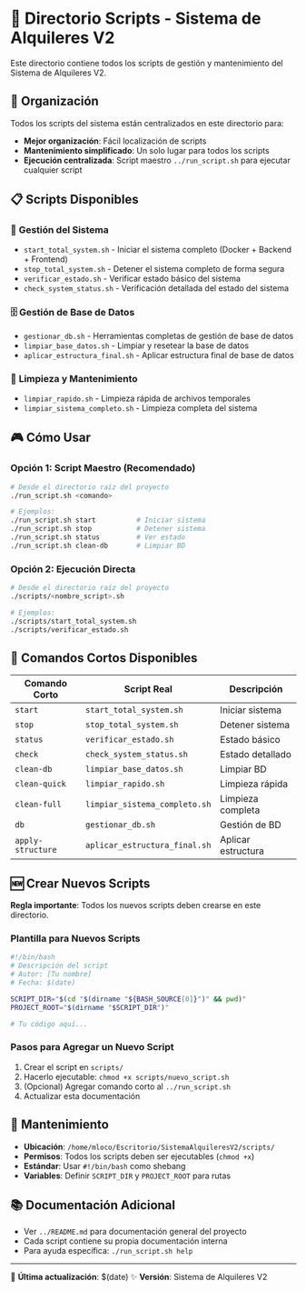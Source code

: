 # 📁 Directorio Scripts - Sistema de Alquileres V2

Este directorio contiene todos los scripts de gestión y mantenimiento del Sistema de Alquileres V2.

## 🎯 Organización

Todos los scripts del sistema están centralizados en este directorio para:
- **Mejor organización**: Fácil localización de scripts
- **Mantenimiento simplificado**: Un solo lugar para todos los scripts
- **Ejecución centralizada**: Script maestro `../run_script.sh` para ejecutar cualquier script

## 📋 Scripts Disponibles

### 🚀 **Gestión del Sistema**
- `start_total_system.sh` - Iniciar el sistema completo (Docker + Backend + Frontend)
- `stop_total_system.sh` - Detener el sistema completo de forma segura
- `verificar_estado.sh` - Verificar estado básico del sistema
- `check_system_status.sh` - Verificación detallada del estado del sistema

### 🗄️ **Gestión de Base de Datos**
- `gestionar_db.sh` - Herramientas completas de gestión de base de datos
- `limpiar_base_datos.sh` - Limpiar y resetear la base de datos
- `aplicar_estructura_final.sh` - Aplicar estructura final de base de datos

### 🧹 **Limpieza y Mantenimiento**
- `limpiar_rapido.sh` - Limpieza rápida de archivos temporales
- `limpiar_sistema_completo.sh` - Limpieza completa del sistema

## 🎮 Cómo Usar

### Opción 1: Script Maestro (Recomendado)
```bash
# Desde el directorio raíz del proyecto
./run_script.sh <comando>

# Ejemplos:
./run_script.sh start          # Iniciar sistema
./run_script.sh stop           # Detener sistema
./run_script.sh status         # Ver estado
./run_script.sh clean-db       # Limpiar BD
```

### Opción 2: Ejecución Directa
```bash
# Desde el directorio raíz del proyecto
./scripts/<nombre_script>.sh

# Ejemplos:
./scripts/start_total_system.sh
./scripts/verificar_estado.sh
```

## 📝 Comandos Cortos Disponibles

| Comando Corto | Script Real | Descripción |
|--------------|-------------|-------------|
| `start` | `start_total_system.sh` | Iniciar sistema |
| `stop` | `stop_total_system.sh` | Detener sistema |
| `status` | `verificar_estado.sh` | Estado básico |
| `check` | `check_system_status.sh` | Estado detallado |
| `clean-db` | `limpiar_base_datos.sh` | Limpiar BD |
| `clean-quick` | `limpiar_rapido.sh` | Limpieza rápida |
| `clean-full` | `limpiar_sistema_completo.sh` | Limpieza completa |
| `db` | `gestionar_db.sh` | Gestión de BD |
| `apply-structure` | `aplicar_estructura_final.sh` | Aplicar estructura |

## 🆕 Crear Nuevos Scripts

**Regla importante**: Todos los nuevos scripts deben crearse en este directorio.

### Plantilla para Nuevos Scripts
```bash
#!/bin/bash
# Descripción del script
# Autor: [Tu nombre]
# Fecha: $(date)

SCRIPT_DIR="$(cd "$(dirname "${BASH_SOURCE[0]}")" && pwd)"
PROJECT_ROOT="$(dirname "$SCRIPT_DIR")"

# Tu código aquí...
```

### Pasos para Agregar un Nuevo Script
1. Crear el script en `scripts/`
2. Hacerlo ejecutable: `chmod +x scripts/nuevo_script.sh`
3. (Opcional) Agregar comando corto al `../run_script.sh`
4. Actualizar esta documentación

## 🔧 Mantenimiento

- **Ubicación**: `/home/mloco/Escritorio/SistemaAlquileresV2/scripts/`
- **Permisos**: Todos los scripts deben ser ejecutables (`chmod +x`)
- **Estándar**: Usar `#!/bin/bash` como shebang
- **Variables**: Definir `SCRIPT_DIR` y `PROJECT_ROOT` para rutas

## 📚 Documentación Adicional

- Ver `../README.md` para documentación general del proyecto
- Cada script contiene su propia documentación interna
- Para ayuda específica: `./run_script.sh help`

---
📅 **Última actualización**: $(date)
✨ **Versión**: Sistema de Alquileres V2
